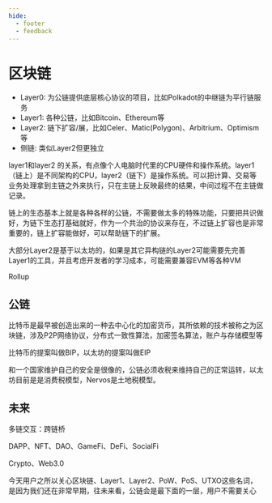 ```yaml
---
hide:
  - footer
  - feedback
---
```

# 区块链

- Layer0: 为公链提供底层核心协议的项目，比如Polkadot的中继链为平行链服务
- Layer1: 各种公链，比如Bitcoin、Ethereum等
- Layer2: 链下扩容/展，比如Celer、Matic(Polygon)、Arbitrium、Optimism等
- 侧链: 类似Layer2但更独立

layer1和layer2 的关系，有点像个人电脑时代里的CPU硬件和操作系统。layer1（链上）是不同架构的CPU，layer2（链下）是操作系统。可以把计算、交易等业务处理拿到主链之外来执行，只在主链上反映最终的结果，中间过程不在主链做记录。

链上的生态基本上就是各种各样的公链，不需要做太多的特殊功能，只要把共识做好，为链下生态打基础就好，作为一个共治的协议来存在，不过链上扩容也是非常重要的，链上扩容能做好，可以帮助链下的扩展。

大部分Layer2是基于以太坊的，如果是其它异构链的Layer2可能需要先完善Layer1的工具，并且考虑开发者的学习成本，可能需要兼容EVM等各种VM

Rollup

## 公链

比特币是最早被创造出来的一种去中心化的加密货币，其所依赖的技术被称之为区块链，涉及P2P网络协议，分布式一致性算法，加密签名算法，账户与存储模型等

比特币的提案叫做BIP，以太坊的提案叫做EIP

和一个国家维护自己的安全是很像的，公链必须收税来维持自己的正常运转，以太坊目前是是消费税模型，Nervos是土地税模型。

## 未来

多链交互：跨链桥

DAPP、NFT、DAO、GameFi、DeFi、SocialFi

Crypto、Web3.0

今天用户之所以关心区块链、Layer1、Layer2、PoW、PoS、UTXO这些名词，是因为我们还在非常早期，往未来看，公链会是最下面的一层，用户不需要关心
